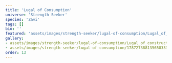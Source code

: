 ```yaml
---
title: 'Lugal of Consumption'
universe: 'Strength Seeker'
species: 'Zavi'
tags: []
bio: ''
featured: 'assets/images/strength-seeker/lugal-of-consumption/Lugal_of_construction.png'
gallery:
- assets/images/strength-seeker/lugal-of-consumption/Lugal_of_construction.png
- assets/images/strength-seeker/lugal-of-consumption/1787273881356583336_1.jpg
order: 13
---
```


